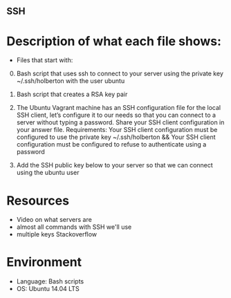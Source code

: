 ## SSH

# Description of what each file shows:

* Files that start with:
0. Bash script that uses ssh to connect to your server using the private key ~/.ssh/holberton with the user ubuntu

1. Bash script that creates a RSA key pair

2. The Ubuntu Vagrant machine has an SSH configuration file for the local SSH client, let’s configure it to our needs so that you can connect to a server without typing a password. Share your SSH client configuration in your answer file. Requirements: Your SSH client configuration must be configured to use the private key ~/.ssh/holberton && Your SSH client configuration must be configured to refuse to authenticate using a password

3. Add the SSH public key below to your server so that we can connect using the ubuntu user

# Resources

* Video on what servers are
* almost all commands with SSH we'll use
* multiple keys Stackoverflow

# Environment

* Language: Bash scripts
* OS: Ubuntu 14.04 LTS

